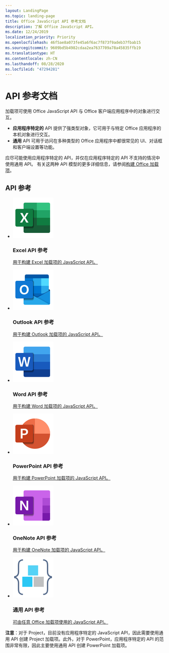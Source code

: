 ```yaml
---
layout: LandingPage
ms.topic: landing-page
title: Office JavaScript API 参考文档
description: 了解 Office JavaScript API。
ms.date: 12/24/2019
localization_priority: Priority
ms.openlocfilehash: 46f5ae8a073fe45a6f6ac7f873f9adeb37fbab15
ms.sourcegitcommit: 9609bd5b4982cdaa2ea7637709a78a45835ffb19
ms.translationtype: HT
ms.contentlocale: zh-CN
ms.lasthandoff: 08/28/2020
ms.locfileid: "47294281"
---
```

# <a name="api-reference-documentation"></a>API 参考文档

加载项可使用 Office JavaScript API 与 Office 客户端应用程序中的对象进行交互。 

<ul>
    <li><b>应用程序特定的</b> API 提供了强类型对象，它可用于与特定 Office 应用程序的本机对象进行交互。</li>
    <li><b>通用</b> API 可用于访问在多种类型的 Office 应用程序中都很常见的 UI、对话框和客户端设置等功能。</li>
</ul>

应尽可能使用应用程序特定的 API，并仅在应用程序特定的 API 不支持的情况中使用通用 API。 有关这两种 API 模型的更多详细信息，请参阅<a href="../overview/office-add-ins-fundamentals.md#api-models">构建 Office 加载项</a>。

<h2>API 参考</h2>

<ul class="panelContent cardsF cols cols3">
    <li>
        <div class="cardSize">
            <div class="cardPadding">
                <div class="card">
                    <div class="cardImageOuter">
                        <div class="cardImage">
                            <a href="/javascript/api/excel"><img src="../images/index/logo-excel.svg" alt="Excel API reference docs" /></a>
                        </div>
                    </div>
                    <div class="cardText">
                        <h3>Excel API 参考</h3>
                        <p><a href="/javascript/api/excel">用于构建 Excel 加载项的 JavaScript API。</a></p>
                    </div>
                </div>
            </div>
        </div>
    </li>
    <li>
        <div class="cardSize">
            <div class="cardPadding">
                <div class="card">
                    <div class="cardImageOuter">
                        <div class="cardImage">
                            <a href="/javascript/api/outlook"><img src="../images/index/logo-outlook.svg" alt="Outlook API reference docs" /></a>
                        </div>
                    </div>
                    <div class="cardText">
                        <h3>Outlook API 参考</h3>
                        <p><a href="/javascript/api/outlook">用于构建 Outlook 加载项的 JavaScript API。</a></p>
                    </div>
                </div>
            </div>
        </div>
    </li>
    <li>
        <div class="cardSize">
            <div class="cardPadding">
                <div class="card">
                    <div class="cardImageOuter">
                        <div class="cardImage">
                            <a href="/javascript/api/word"><img src="../images/index/logo-word.svg" alt="Word API reference docs" /></a>
                        </div>
                    </div>
                    <div class="cardText">
                        <h3>Word API 参考</h3>
                        <p><a href="/javascript/api/word">用于构建 Word 加载项的 JavaScript API。</a></p>
                    </div>
                </div>
            </div>
        </div>
    </li>
    <li>
        <div class="cardSize">
            <div class="cardPadding">
                <div class="card">
                    <div class="cardImageOuter">
                        <div class="cardImage">
                            <a href="/javascript/api/powerpoint"><img src="../images/index/logo-powerpoint.svg" alt="PowerPoint API reference docs" /></a>
                        </div>
                    </div>
                    <div class="cardText">
                        <h3>PowerPoint API 参考</h3>
                        <p><a href="/javascript/api/powerpoint">用于构建 PowerPoint 加载项的 JavaScript API。</a></p>
                    </div>
                </div>
            </div>
        </div>
    </li>
    <li>
        <div class="cardSize">
            <div class="cardPadding">
                <div class="card">
                    <div class="cardImageOuter">
                        <div class="cardImage">
                            <a href="/javascript/api/onenote"><img src="../images/index/logo-onenote.svg" alt="OneNote API reference docs" /></a>
                        </div>
                    </div>
                    <div class="cardText">
                        <h3>OneNote API 参考</h3>
                        <p><a href="/javascript/api/onenote">用于构建 OneNote 加载项的 JavaScript API。</a></p>
                    </div>
                </div>
            </div>
        </div>
    </li>
    <li>
        <div class="cardSize">
            <div class="cardPadding">
                <div class="card">
                    <div class="cardImageOuter">
                        <div class="cardImage">
                            <a href="/javascript/api/office"><img src="../images/index-landing-page/i_code-blocks.svg" alt="reference docs" /></a>
                        </div>
                    </div>
                    <div class="cardText">
                        <h3>通用 API 参考</h3>
                        <p><a href="/javascript/api/office">可由任意 Office 加载项使用的 JavaScript API。</a></p>
                    </div>
                </div>
            </div>
        </div>
    </li>
</ul>

<b>注意</b>：对于 Project，目前没有应用程序特定的 JavaScript API，因此需要使用通用 API 创建 Project 加载项。此外，对于 PowerPoint，应用程序特定的 API 的范围非常有限，因此主要使用通用 API 创建 PowerPoint 加载项。
